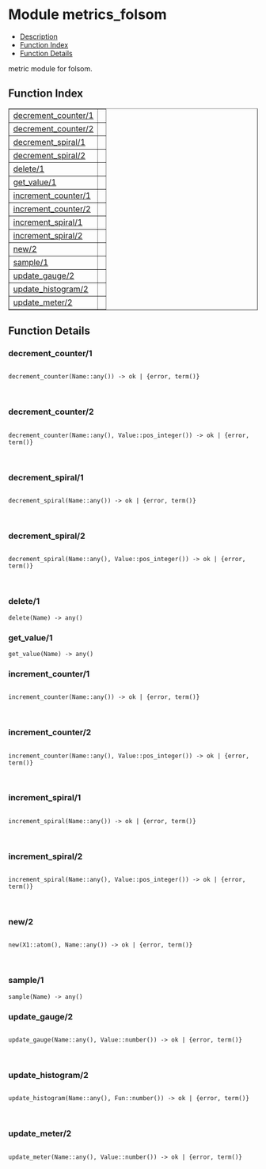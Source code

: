 

# Module metrics_folsom #
* [Description](#description)
* [Function Index](#index)
* [Function Details](#functions)

metric module for folsom.

<a name="index"></a>

## Function Index ##


<table width="100%" border="1" cellspacing="0" cellpadding="2" summary="function index"><tr><td valign="top"><a href="#decrement_counter-1">decrement_counter/1</a></td><td></td></tr><tr><td valign="top"><a href="#decrement_counter-2">decrement_counter/2</a></td><td></td></tr><tr><td valign="top"><a href="#decrement_spiral-1">decrement_spiral/1</a></td><td></td></tr><tr><td valign="top"><a href="#decrement_spiral-2">decrement_spiral/2</a></td><td></td></tr><tr><td valign="top"><a href="#delete-1">delete/1</a></td><td></td></tr><tr><td valign="top"><a href="#get_value-1">get_value/1</a></td><td></td></tr><tr><td valign="top"><a href="#increment_counter-1">increment_counter/1</a></td><td></td></tr><tr><td valign="top"><a href="#increment_counter-2">increment_counter/2</a></td><td></td></tr><tr><td valign="top"><a href="#increment_spiral-1">increment_spiral/1</a></td><td></td></tr><tr><td valign="top"><a href="#increment_spiral-2">increment_spiral/2</a></td><td></td></tr><tr><td valign="top"><a href="#new-2">new/2</a></td><td></td></tr><tr><td valign="top"><a href="#sample-1">sample/1</a></td><td></td></tr><tr><td valign="top"><a href="#update_gauge-2">update_gauge/2</a></td><td></td></tr><tr><td valign="top"><a href="#update_histogram-2">update_histogram/2</a></td><td></td></tr><tr><td valign="top"><a href="#update_meter-2">update_meter/2</a></td><td></td></tr></table>


<a name="functions"></a>

## Function Details ##

<a name="decrement_counter-1"></a>

### decrement_counter/1 ###

<pre><code>
decrement_counter(Name::any()) -&gt; ok | {error, term()}
</code></pre>
<br />

<a name="decrement_counter-2"></a>

### decrement_counter/2 ###

<pre><code>
decrement_counter(Name::any(), Value::pos_integer()) -&gt; ok | {error, term()}
</code></pre>
<br />

<a name="decrement_spiral-1"></a>

### decrement_spiral/1 ###

<pre><code>
decrement_spiral(Name::any()) -&gt; ok | {error, term()}
</code></pre>
<br />

<a name="decrement_spiral-2"></a>

### decrement_spiral/2 ###

<pre><code>
decrement_spiral(Name::any(), Value::pos_integer()) -&gt; ok | {error, term()}
</code></pre>
<br />

<a name="delete-1"></a>

### delete/1 ###

`delete(Name) -> any()`

<a name="get_value-1"></a>

### get_value/1 ###

`get_value(Name) -> any()`

<a name="increment_counter-1"></a>

### increment_counter/1 ###

<pre><code>
increment_counter(Name::any()) -&gt; ok | {error, term()}
</code></pre>
<br />

<a name="increment_counter-2"></a>

### increment_counter/2 ###

<pre><code>
increment_counter(Name::any(), Value::pos_integer()) -&gt; ok | {error, term()}
</code></pre>
<br />

<a name="increment_spiral-1"></a>

### increment_spiral/1 ###

<pre><code>
increment_spiral(Name::any()) -&gt; ok | {error, term()}
</code></pre>
<br />

<a name="increment_spiral-2"></a>

### increment_spiral/2 ###

<pre><code>
increment_spiral(Name::any(), Value::pos_integer()) -&gt; ok | {error, term()}
</code></pre>
<br />

<a name="new-2"></a>

### new/2 ###

<pre><code>
new(X1::atom(), Name::any()) -&gt; ok | {error, term()}
</code></pre>
<br />

<a name="sample-1"></a>

### sample/1 ###

`sample(Name) -> any()`

<a name="update_gauge-2"></a>

### update_gauge/2 ###

<pre><code>
update_gauge(Name::any(), Value::number()) -&gt; ok | {error, term()}
</code></pre>
<br />

<a name="update_histogram-2"></a>

### update_histogram/2 ###

<pre><code>
update_histogram(Name::any(), Fun::number()) -&gt; ok | {error, term()}
</code></pre>
<br />

<a name="update_meter-2"></a>

### update_meter/2 ###

<pre><code>
update_meter(Name::any(), Value::number()) -&gt; ok | {error, term()}
</code></pre>
<br />

